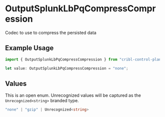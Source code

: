 # OutputSplunkLbPqCompressCompression

Codec to use to compress the persisted data

## Example Usage

```typescript
import { OutputSplunkLbPqCompressCompression } from "cribl-control-plane/models/operations";

let value: OutputSplunkLbPqCompressCompression = "none";
```

## Values

This is an open enum. Unrecognized values will be captured as the `Unrecognized<string>` branded type.

```typescript
"none" | "gzip" | Unrecognized<string>
```
